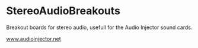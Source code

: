 # StereoAudioBreakouts
Breakout boards for stereo audio, usefull for the Audio Injector sound cards.

www.audioinjector.net
